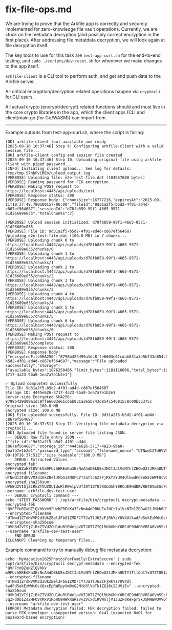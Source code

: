 # fix-file-ops.md

We are trying to prove that the Arkfile app is correctly and securely implemented for zero-knowledge file vault operations. Currently, we are stuck on file metadata decryption (and possibly correct encryption in the first place). After addressing file metatdata decryption, we will look again at file decryption itself.

The key tools to use for this task are `test-app-curl.sh` for the end-to-end testing, and `sudo ./scripts/dev-reset.sh` for whenever we make changes to the app itself.

`arkfile-client` is a CLI tool to perform auth, and get and push data to the Arkfile server.

All critical encryption/decryption related operations happen via `cryptocli` for CLI users.

All actual crypto (encrypt/decrypt) related functions should and must live in the core crypto libraries in the app, which the client apps (CLI and client/main.go (for Go/WASM)) can import from.

---

Example outputs from test-app-curl.sh, where the script is failing:

```
[OK] arkfile-client tool available and ready
[2025-09-10 10:37:46] Step 9: Configuring arkfile-client with a valid session file...
[OK] arkfile-client config and session file created
[2025-09-10 10:37:46] Step 10: Uploading original file using arkfile-client with piped password...
[INFO] Initiating client upload... See log for details: /tmp/tmp.S7hbFvCMEo/upload_output.log
[VERBOSE] Uploading file: e2e-test-file.dat (104857600 bytes)
[VERBOSE] Reading password for FEK encryption...
[VERBOSE] Making POST request to https://localhost:4443/api/uploads/init
[VERBOSE] Response status: 200
[VERBOSE] Response body: {"chunkSize":16777216,"expiresAt":"2025-09-11T10:37:48.780100157-06:00","fileId":"9d31a2f5-b5d2-4f01-ad4d-c867ef564687","sessionId":"d78fb859-99f1-4665-9571-81d26689e835","totalChunks":7}

[VERBOSE] Upload session initialized: d78fb859-99f1-4665-9571-81d26689e835
[VERBOSE] File ID: 9d31a2f5-b5d2-4f01-ad4d-c867ef564687
Uploading e2e-test-file.dat (100.0 MB) in 7 chunks...
[VERBOSE] Uploading chunk 0 to https://localhost:4443/api/uploads/d78fb859-99f1-4665-9571-81d26689e835/chunks/0
[VERBOSE] Uploading chunk 1 to https://localhost:4443/api/uploads/d78fb859-99f1-4665-9571-81d26689e835/chunks/1
[VERBOSE] Uploading chunk 2 to https://localhost:4443/api/uploads/d78fb859-99f1-4665-9571-81d26689e835/chunks/2
[VERBOSE] Uploading chunk 3 to https://localhost:4443/api/uploads/d78fb859-99f1-4665-9571-81d26689e835/chunks/3
[VERBOSE] Uploading chunk 4 to https://localhost:4443/api/uploads/d78fb859-99f1-4665-9571-81d26689e835/chunks/4
[VERBOSE] Uploading chunk 5 to https://localhost:4443/api/uploads/d78fb859-99f1-4665-9571-81d26689e835/chunks/5
[VERBOSE] Uploading chunk 6 to https://localhost:4443/api/uploads/d78fb859-99f1-4665-9571-81d26689e835/chunks/6
[VERBOSE] Making POST request to https://localhost:4443/api/uploads/d78fb859-99f1-4665-9571-81d26689e835/complete
[VERBOSE] Response status: 200
[VERBOSE] Response body: {"encryptedFileSHA256":"8798b429d99a1dc8ffe6603e61cdab031a3e5b743d854c546815c8c00b35375c","fileId":"9d31a2f5-b5d2-4f01-ad4d-c867ef564687","message":"File uploaded successfully","storage":{"available_bytes":1076258406,"limit_bytes":1181116006,"total_bytes":104857600},"storageId":"4445e626-3717-4a23-9ba0-1ea7a7e1b2e1"}

✅ Upload completed successfully
File ID: 9d31a2f5-b5d2-4f01-ad4d-c867ef564687
Storage ID: 4445e626-3717-4a23-9ba0-1ea7a7e1b2e1
Server-side Encrypted SHA256: 8798b429d99a1dc8ffe6603e61cdab031a3e5b743d854c546815c8c00b35375c
Original size: 100.0 MB
Encrypted size: 100.0 MB
[OK] File uploaded successfully. File ID: 9d31a2f5-b5d2-4f01-ad4d-c867ef564687
[2025-09-10 10:37:51] Step 11: Verifying file metadata decryption via cryptocli...
[OK] Uploaded file found in server file listing JSON.
--- DEBUG: Raw file_entry JSON ---
{"file_id":"9d31a2f5-b5d2-4f01-ad4d-c867ef564687","storage_id":"4445e626-3717-4a23-9ba0-1ea7a7e1b2e1","password_type":"account","filename_nonce":"UTNwd1ZTdHVVM2d3UkZBelJFbG1Zdz09","encrypted_filename":"UTNwd1ZTdHVVM2d3UkZBelJFbG1ZMDFCYTJaTlJ6ZzFjRkYzYUV4UlkwdFdSekEzWWtOcVQxcEpRWFpyVm0xQ2Ntb3lVbTk1ZG10c2JUVjE=","sha256sum_nonce":"UVhBd2VISjZiRkZTVUZOU1duRlRWdz09","encrypted_sha256sum":"UVhBd2VISjZiRkZTVUZOU1duRlRWelpVUTJ0T1ZYQlRUbGhhY0RCdE9HdDRVRE40Vm5ScFUzWkVhVmt5Ym0xcWRFd3hiak5qZFdOb1ZsZHFOVXMxV1RoRU9HWkRaRzVvZVcxd1RVWnljV1JuZFdKeFprSkJSMHBWUVVOYU5UQlphbmxSV25Kd1ZqTndOa3BuV1ZVMU0wRnVPVnBLYlZGRU1VWTRQUT09","encrypted_fek":"QVFFYnBZaHZlQVhkVm9FUzhEREdKa3EzNnA4dDBkUExJNCtIa1VsNThlZEQwU2tJMkh0UTY1TllOalYxOTZTOE1wZWIxcEg4clZFaU9GazUzM2s9","size_bytes":104857600,"upload_date":"2025-09-10T16:37:51Z","size_readable":"100.0 MB"}
--- DEBUG: Extracted Values ---
encrypted_fek: QVFFYnBZaHZlQVhkVm9FUzhEREdKa3EzNnA4dDBkUExJNCtIa1VsNThlZEQwU2tJMkh0UTY1TllOalYxOTZTOE1wZWIxcEg4clZFaU9GazUzM2s9
encrypted_filename: UTNwd1ZTdHVVM2d3UkZBelJFbG1ZMDFCYTJaTlJ6ZzFjRkYzYUV4UlkwdFdSekEzWWtOcVQxcEpRWFpyVm0xQ2Ntb3lVbTk1ZG10c2JUVjE=
encrypted_sha256sum: UVhBd2VISjZiRkZTVUZOU1duRlRWelpVUTJ0T1ZYQlRUbGhhY0RCdE9HdDRVRE40Vm5ScFUzWkVhVmt5Ym0xcWRFd3hiak5qZFdOb1ZsZHFOVXMxV1RoRU9HWkRaRzVvZVcxd1RVWnljV1JuZFdKeFprSkJSMHBWUVVOYU5UQlphbmxSV25Kd1ZqTndOa3BuV1ZVMU0wRnVPVnBLYlZGRU1VWTRQUT09
username: arkfile-dev-test-user
--- DEBUG: cryptocli command ---
echo "$TEST_PASSWORD" | /opt/arkfile/bin/cryptocli decrypt-metadata --encrypted-fek "QVFFYnBZaHZlQVhkVm9FUzhEREdKa3EzNnA4dDBkUExJNCtIa1VsNThlZEQwU2tJMkh0UTY1TllOalYxOTZTOE1wZWIxcEg4clZFaU9GazUzM2s9" --encrypted-filename "UTNwd1ZTdHVVM2d3UkZBelJFbG1ZMDFCYTJaTlJ6ZzFjRkYzYUV4UlkwdFdSekEzWWtOcVQxcEpRWFpyVm0xQ2Ntb3lVbTk1ZG10c2JUVjE=" --encrypted-sha256sum "UVhBd2VISjZiRkZTVUZOU1duRlRWelpVUTJ0T1ZYQlRUbGhhY0RCdE9HdDRVRE40Vm5ScFUzWkVhVmt5Ym0xcWRFd3hiak5qZFdOb1ZsZHFOVXMxV1RoRU9HWkRaRzVvZVcxd1RVWnljV1JuZFdKeFprSkJSMHBWUVVOYU5UQlphbmxSV25Kd1ZqTndOa3BuV1ZVMU0wRnVPVnBLYlZGRU1VWTRQUT09" --username "arkfile-dev-test-user"
--- END DEBUG ---
[CLEANUP] Cleaning up temporary files...
```

Example command to try to manually debug file metadata decryption:

```
echo 'MyVacation2025PhotosForFamily!ExtraSecure' | sudo /opt/arkfile/bin/cryptocli decrypt-metadata --encrypted-fek "QVFFYnBZaHZlQVhkV
m9FUzhEREdKa3EzNnA4dDBkUExJNCtIa1VsNThlZEQwU2tJMkh0UTY1TllOalYxOTZTOE1wZWIxcEg4clZFaU9GazUzM2s=" --encrypted-filename "UTNwd1ZTdHVVM2d3UkZBelJFbG1ZMDFCYTJaTlJ6ZzFjRkYzYUV4Ul
kwdFdSekEzWWtOcVQxcEpRWFpyVm0xQ2Ntb3lVbTk1ZG10c2JUVjE=" --encrypted-sha256sum "UVhBd2VISjZiRkZTVUZOU1duRlRWelpVUTJ0T1ZYQlRUbGhhY0RCdE9HdDRVRE40Vm5ScFUzWkVhVmt5Ym0xcWRFd3hiak
5qZFdOb1ZsZHFOVXMxV1RoRU9HWkRaRzVvZVcxd1RVWnljV1JuZFdKeFprSkJSMHBWUVVOYU5UQlphbmxSV25Kd1ZqTndOa3BuV1ZVMU0wRnVPVnBLYlZGRU1VWTRQUT09" --username "arkfile-dev-test-user"
[ERROR] Metadata decryption failed: FEK decryption failed: failed to parse FEK envelope: unsupported version: 0x41 (expected 0x01 for password-based encryption)
```

---